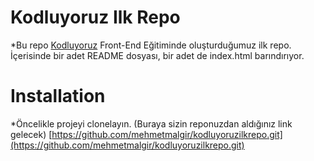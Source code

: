 # Kodluyoruz Ilk Repo
*Bu repo [Kodluyoruz](https://kodluyoruz.org/tr/kodluyoruz/) Front-End Eğitiminde oluşturduğumuz ilk repo. İçerisinde bir adet README dosyası, bir adet de index.html barındırıyor.


# Installation
*Öncelikle projeyi clonelayın. (Buraya sizin reponuzdan aldığınız link gelecek)
[https://github.com/mehmetmalgir/kodluyoruzilkrepo.git](https://github.com/mehmetmalgir/kodluyoruzilkrepo.git)

